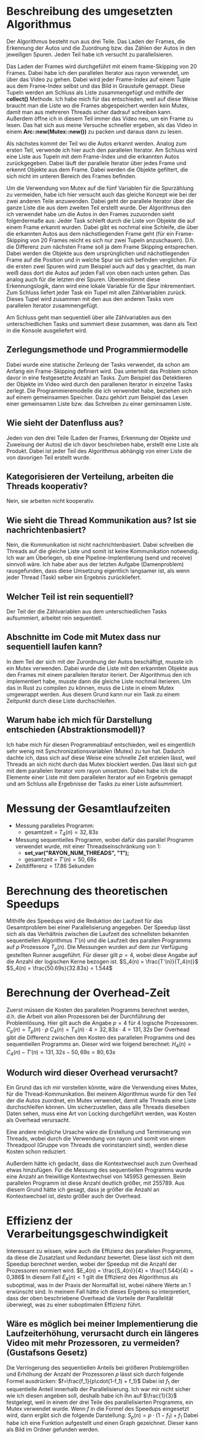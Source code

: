 # Beschreibung des umgesetzten Algorithmus
Der Algorithmus besteht nun aus drei Teile. Das Laden der Frames, die Erkennung der Autos und die Zuordnung bzw. das Zählen der Autos in den jeweiligen Spuren. Jeden Teil habe ich versucht zu parallelisieren.

Das Laden der Frames wird durchgeführt mit einem frame-Skipping von 20 Frames. Dabei habe ich den parallelen Iterator aus rayon verwendet, um über das Video zu gehen. Dabei wird jeder Frame-Index auf einem Tuple aus dem Frame-Index selbst und das Bild in Graustufe gemappt. Diese Tupeln werden am Schluss als Liste zusammengefügt und mithilfe der **collect()** Methode. Ich habe mich für das entschieden, weil auf diese Weise braucht man die Liste wo die Frames abgespeichert werden kein Mutex, damit man aus mehreren Threads sicher dadrauf schreiben kann. Außerdem öffne ich in diesem Teil immer das Video neu, um ein Frame zu lesen. Das hat sich aus meine Versuche schneller ergeben, als das Video in einem **Arc::new(Mutex::new())** zu packen und daraus dann zu lesen.

Als nächstes kommt der Teil wo die Autos erkannt werden. Analog zum ersten Teil, verwende ich hier auch den parallelen Iterator. Am Schluss wird eine Liste aus Tupeln mit dem Frame-Index und die erkannten Autos zurückgegeben. Dabei läuft der parallele Iterator über jedes Frame und erkennt Objekte aus dem Frame. Dabei werden die Objekte gefiltert, die sich nicht im unteren Bereich des Frames befinden.

Um die Verwendung von Mutex auf die fünf Variablen für die Spurzählung zu vermeiden, habe ich hier versucht auch das gleiche Konzept wie bei der zwei anderen Teile anzuwenden. Dabei geht der parallele Iterator über die ganze Liste die aus dem zweiten Teil erstellt wurde.
Der Algorithmus den ich verwendet habe um die Autos in den Frames zuzuornden sieht folgerdermaße aus:
Jeder Task schleift durch die Liste von Objekte die auf einem Frame erkannt wurden. Dabei gibt es nochmal eine Schleife, die über die erkannten Autos aus dem nächstliegenden Frame geht (für ein Frame-Skipping von 20 Frames reicht es sich nur zwei Tupeln anzuschauen). D.h. die Differenz zum nächsten Frame soll ja dem Frame Skipping entsprechen. Dabei werden die Objekte aus dem ursprünglichen und nächstliegenden Frame auf die Position und in welche Spur sie sich befinden verglichen. Für die ersten zwei Spuren wird zum Beispiel auch auf das y geachtet, da man weiß dass dort die Autos auf jeden Fall von oben nach unten gehen. Das analog auch für die letzten drei
Spuren. Übereinstimmt diese Erkennungslogik, dann wird eine lokale Variable für die Spur inkrementiert. Zum Schluss liefert jeder Task ein Tupel mit allen Zählvariablen zurück. Dieses Tupel wird zusammen mit den aus den anderen Tasks vom parallelen Iterator zusammengefügt.

Am Schluss geht man sequentiell über alle Zählvariablen aus den unterschiedlichen Tasks und summiert diese zusammen, was dann als Text in die Konsole ausgeliefert wird.

## Zerlegungsmethode und Programmiermodelle
Dabei wurde eine statische Zerleung der Tasks verwendet, da schon am Anfang ein Frame-Skipping definiert wird. Das unterteilt das Problem schon davor in eine festgesetzte Anzahl an Tasks. Zum Beispiel das Detektieren der Objekte im Video wird durch den parallenen Iterator in einzelne Tasks zerlegt.
Die Programmieremodelle die ich verwendet habe, beziehen sich auf einem gemeinsamen Speicher. Dazu gehört zum Beispiel das Lesen einer gemeinsamen Liste bzw. das Schreiben zu einer geminsamen Liste.

## Wie sieht der Datenfluss aus?
Jeden von den drei Teile (Laden der Frames, Erkennung der Objekte und Zuweisung der Autos) die ich davor beschrieben habe, erstellt eine Liste als Produkt. Dabei ist jeder Teil des Algorithmus abhängig von einer Liste die von davorigen Teil erstellt wurde.

## Kategorisieren der Verteilung, arbeiten die Threads kooperativ?
Nein, sie arbeiten nicht kooperativ.

## Wie sieht die Thread Kommunikation aus? Ist sie nachrichtenbasiert?
Nein, die Kommunikation ist nicht nachrichtenbasiert. Dabei schreiben die Threads auf die gleiche Liste und somit ist keine Kommunikation notwendig. Ich war am Überlegen, ob eine Pipeline-Implentierung (send und receive) sinnvoll wäre. Ich habe aber aus der letzten Aufgabe (Damenproblem) rausgefunden, dass diese Umsetzung eigentlich langsamer ist, als wenn jeder Thread (Task) selber ein Ergebnis zurückliefert.

## Welcher Teil ist rein sequentiell?
Der Teil der die Zählvariablen aus dem unterschiedlichen Tasks aufsummiert, arbeitet rein sequentiell.

## Abschnitte im Code mit Mutex dass nur sequentiell laufen kann?
In dem Teil der sich mit der Zurordnung der Autos beschäftigt, musste ich ein Mutex verwenden. Dabei wurde die Liste mit den erkannten Objekte aus den Frames mit einem parallelen Iterator iteriert. Der Algorithmus den ich implementiert habe, musste dann die gleiche Liste nochmal iterieren. Um das in Rust zu compilen zu können, muss die Liste in einem Mutex umgewrappt werden. Aus diesem Grund kann nur ein Task zu einem Zeitpunkt durch diese Liste durchschleifen.

## Warum habe ich mich für Darstellung entschieden (Abstraktionsmodell)?
Ich habe mich für diesen Programmablauf entschieden, weil es eingentlich sehr wenig mit Synchronizationsvariablen (Mutex) zu tun hat. Dadurch dachte ich, dass sich auf diese Weise eine schnelle Zeit erzielen lässt, weil Threads an sich nicht durch das Mutex blockiert werden. Das lässt sich gut mit dem parallelen Iterator vom rayon umsetzen. Dabei habe ich die Elemente einer Liste mit dem parallelen Iterator auf ein Ergebnis gemappt und am Schluss alle Ergebnisse der Tasks zu einer Liste aufsummiert.

# Messung der Gesamtlaufzeiten
* Messung paralleles Programm:
	*  gesamtzeit = $T_4(n) = 32,83 s$
* Messung sequentielles Programm, wobei dafür das parallel Programm verwendet wurde, mit einer Threadseinschränkung von 1:
	* **set_var("RAYON_NUM_THREADS", "1");**
	*  gesamtzeit =  $T'(n) = 50,69 s$
* Zeitdifferenz = 17.86 Sekunden

# Berechnung des theoretischen Speedups
Mithilfe des Speedups wird die Reduktion der Laufzeit für das Gesamtproblem bei einer Parallelisierung angegeben. Der Speedup lässt sich als das Verhältnis zwischen die Laufzeit des schnellsten bekannten sequentiellen Algorithmus $T'(n)$ und die Laufzeit des parallen Programms auf $p$ Prozessore $T_p(n)$. Die Messungen wurden auf dem zur Verfügung gestellten Runner ausgeführt. Für dieser gilt $p = 4$, wobei diese Angabe auf die Anzahl der logischen Kerne bezogen ist.
$S_4(n) = \frac{T'(n)}{T_4(n)}$
$S_4(n) = \frac{50.69s}{32.83s} = 1.544$

# Berechnung der Overhead-Zeit
Zuerst müssen die Kosten des parallelen Programms berechnet werden, d.h. die Arbeit von allen Prozessoren bei der Durchführung der Problemlösung. Hier gilt auch die Angabe $p=4$ für 4 logische Prozessoren.
$C_p(n) = T_p(n)\cdot p$
$C_4(n) = T_4(n)\cdot 4 = 32,83s \cdot 4 = 131,32s$
Der Overhead gibt die Differenz zwischen den Kosten des parallelen Programms und des sequentiellen Programms an. Dieser wird wie folgend berechnet:
$H_4(n) = C_4(n) - T'(n) = 131,32s - 50,69s = 80,63s$

## Wodurch wird dieser Overhead verursacht?
Ein Grund das ich mir vorstellen könnte, wäre die Verwendung eines Mutex, für die Thread-Kommunikation. Bei meinem Algorithmus wurde für den Teil der die Autos zuordnet, ein Mutex verwendet, damit alle Threads eine Liste durchschleifen können. Um sicherzustellen, dass alle Threads dieselben Daten sehen, muss eine Art von Locking durchgeführt werden, was Kosten als Overhead verursacht.

Eine andere mögliche Ursache wäre die Erstellung und Terminierung von Threads, wobei durch die Verwendung von rayon und somit von einem Threadpool (Gruppe von Threads die vorinstanziert sind), werden diese Kosten schon reduziert.

Außerdem hätte ich gedacht, dass die Kontextwechsel auch zum Overhead etwas hinzufügen. Für die Messung des sequentiellen Programms wurde eine Anzahl an freiwillige Kontextwechsel von 145953 gemessen. Beim parallelen Programm ist diese Anzahl deutlich größer, mit 255789. Aus diesem Grund hätte ich gesagt, dass je größer die Anzahl an Kontextwechsel ist, desto größer auch der Overhead.

# Effizienz der Verarbeitungsgeschwindigkeit
Interessant zu wissen, wäre auch die Effizienz des parallelen Programms, da diese die Zusatzlast und Redundanz bewertet. Diese lässt sich mit dem Speedup berechnet werden, wobei der Speedup mit die Anzahl der Prozessoren normiert wird.
$E_4(n) = \frac{S_4(n)}{4} = \frac{1.544}{4} = 0,386$
In diesem Fall $E_4(n) < 1$ gilt die Effizienz des Algorithmus als suboptimal, was in der Praxis der Normalfall ist, wobei nähere Werte an 1 erwünscht sind. In meinem Fall hätte ich dieses Ergebnis so interpretiert, dass der oben beschriebene Overhead die Vorteile der Parallelität überwiegt, was zu einer suboptimalen Effizienz führt.

## Wäre es möglich bei meiner Implementierung die Laufzeiterhöhung, verursacht durch ein längeres Video mit mehr Prozessoren, zu vermeiden? (Gustafsons Gesetz)
Die Verringerung des sequentiellen Anteils bei größeren Problemgrößen und Erhöhung der Anzahl der Prozessoren 𝑝 lässt sich durch folgende Formel ausdrücken:
$f=\frac{f_1}{p\cdot(1-f_1) + f_1}$
Dabei ist $f_1$ der sequentielle Anteil innerhalb der Parallelisierung. Ich war mir nicht sicher wie ich diesen angeben soll, deshalb habe ich ihn auf $\frac{1}{3}$ festgelegt, weil in einem der drei Teile des parallelisierten Programms, ein Mutex verwendet wurde.
Wenn $f$ in die Formel des Speedups eingesetzt wird, dann ergibt sich die folgende Darstellung:
$S_p(n)=p\cdot(1-f_1)+f_1$
Dabei habe ich eine Funktion aufgestellt und einen Graph gezeichnet. Dieser kann als Bild im Ordner gefunden werden.
